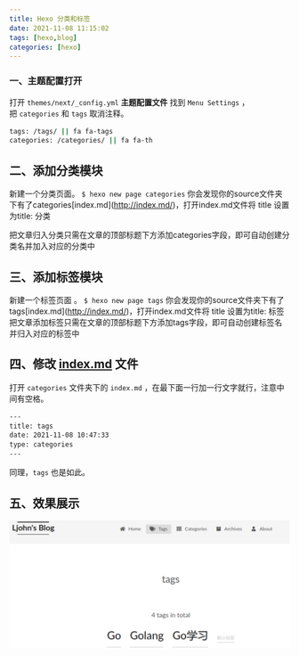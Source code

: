 ```yaml
---
title: Hexo 分类和标签
date: 2021-11-08 11:15:02
tags: [hexo,blog]
categories: [hexo]
---
```

### **一、主题配置打开**

打开 `themes/next/_config.yml` **主题配置文件** 找到 `Menu Settings` ，把 `categories` 和 `tags` 取消注释。

```bash
tags: /tags/ || fa fa-tags
categories: /categories/ || fa fa-th
```

<!--more-->

## 二、添加分类模块

新建一个分类页面。
`$ hexo new page categories`
你会发现你的source文件夹下有了categories\[index.md](http://index.md/)，打开index.md文件将 title 设置为title: 分类

把文章归入分类只需在文章的顶部标题下方添加categories字段，即可自动创建分类名并加入对应的分类中

## 三、添加标签模块

新建一个标签页面 。
`$ hexo new page tags`
你会发现你的source文件夹下有了tags\[index.md](http://index.md/)，打开index.md文件将 title 设置为title: 标签
把文章添加标签只需在文章的顶部标题下方添加tags字段，即可自动创建标签名并归入对应的标签中

## **四、修改 [index.md](http://index.md/) 文件**

打开 `categories` 文件夹下的 `index.md` ，在最下面一行加一行文字就行，注意中间有空格。

```bash
---
title: tags
date: 2021-11-08 10:47:33
type: categories
---
```

同理，`tags` 也是如此。

## **五、效果展示**

![1677584124277](Hexo-分类和标签/1677584124277.png)
